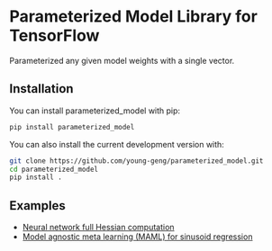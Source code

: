 # Parameterized Model Library for TensorFlow
Parameterized any given model weights with a single vector.

## Installation
You can install parameterized_model with pip:
```bash
pip install parameterized_model
```

You can also install the current development version with:
```bash
git clone https://github.com/young-geng/parameterized_model.git
cd parameterized_model
pip install .
```


## Examples
- [Neural network full Hessian computation](examples/neural_network_hessian.py)
- [Model agnostic meta learning (MAML) for sinusoid regression](examples/maml_sinusoid.py)


